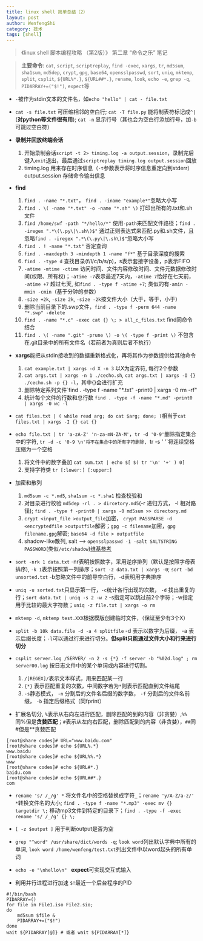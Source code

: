 ```yaml
---
title: linux shell 简单总结（2） 
layout: post
author: WenfengShi
category: 技术
tags: [shell]
---
```


> 《linux shell 脚本编程攻略 （第2版）》 第二章 “命令之乐” 笔记

>  **主要命令**: `cat`, `script`, `scriptreplay`, `find -exec`, `xargs`, `tr`, `md5sum`, `sha1sum`, `md5dep`, `crypt`, `gpg`, `base64`, `opensslpasswd`, `sort`, `uniq`, `mktemp`, `split`, `csplit`, `${URL%*.}`, `${URL##*.}`, `rename`, `look`, `echo -e`, `grep -q`, `PIDARRAY+=("$!")`, `expect`等

- `-`被作为stdin文本的文件名，如`echo "hello" | cat - file.txt`

- `cat -s file.txt` 可压缩相邻的空白行; `cat -T file.py` 能将制表符标记成`^|`(**对python等文件很有用**); `cat -n` 显示行号（其也会为空白行添加行号，加`-b`可跳过空白符）

- **录制并回放终端会话**
    1. 开始录制会话`script -t 2> timing.log -a output.session`，录制完后键入`exit`退出，最后通过`scriptreplay timing.log output.session`回放
    2. timing.log 用来存在时序信息（`-t`参数表示将时序信息重定向到stderr） output.session 存储命令输出信息

- **find**
    1. `find . -name "*.txt"`， `find . -iname "example*"`忽略大小写
    2. `find . \( -name "*.txt" -o -name "*.sh" \)` 打印出所有的.txt和.sh文件
    3. `find /home/swf -path "*/hello/*"` 使用`-path`来匹配文件路径；`find . -iregex ".*\(\.py\|\.sh\)$"` 通过正则表达式来匹配.py和.sh文件，且忽略`find . -iregex ".*\(\.py\|\.sh\)$"`忽略大小写
    4. `find . ! -name "*.txt"` 否定查询
    5. `find . -maxdepth 3 -mindepth 1 -name "f*"` 基于目录深度的搜索
    6. `find . -type d` 查找目录(f/l/c/b/s/p)，s表示套接字设备，p表示FIFO
    7. `-atime -mtime -ctime` 访问时间、文件内容修改时间、文件元数据修改时间(权限、所有权)；`-atime -7`表示最近7天内，`-atime 7`恰好在七天前， `-atime +7` 超过七天, 如`find . -type f -atime +7`; 类似的有`-amin -mmin -cmin`（基于分钟的参数） 
    8. `-size +2k`, `-size 2k`, `-size -2k`按文件大小（大于，等于，小于）
    9. 删除当前目录下的.swp文件，`find . -type f -perm 644 -name "*.swp" -delete`
    10. `find . -name "*.c" -exec cat {} \; > all_c_files.txt` find同命令结合 
    11. `find . \( -name ".git" -prune \) -o \( -type f -print \)` 不包含在.git目录中的所有文件名（若前者为真则后者不执行）

- **xargs**能把从stdin接收到的数据重新格式化，再将其作为参数提供给其他命令
    1. `cat example.txt | xargs -d X -n 3` 以X为定界符, 每行2个参数
    2. `cat args.txt | xargs -n 1 ./cecho.sh`, `cat args.txt | xargs -I {} ./cecho.sh -p {} -l`，其中{}会进行扩充
    3. 删除特定系列文件`find . -type f -name "*.txt" -print0 | xargs -0 rm -rf"
    4. 统计每个文件的行数和总行数 `find . -type -f -name "*.md" -print0 | xargs -0 wc -l`

- `cat files.txt | ( while read arg; do cat $arg; done; )`相当于`cat files.txt | xargs -I {} cat {}`

- `echo file.txt | tr 'a-zA-Z' 'n-za-mN-ZA-M'`，`tr -d '0-9'`删除指定集合中的字符, `tr -d -c '0-9 \n'将不在集合中的所有字符删除, `tr -s ' '`将连续空格压缩为一个空格
    1. 将文件中的数字叠加 `cat sum.txt | echo $[ $( tr '\n' '+' ) 0]`
    2. 支持字符类 `tr [:lower:] [:upper:]`

- 加密和散列
    1. `md5sum -c *.md5`, `sha1sum -c *.sha1` 检查校验和
    2. 对目录进行校验 `md5dep -rl . > dircetory.md5`(-r 递归方式， -l 相对路径); `find . -type f -print0 | xargs -0 md5sum >> directory.md`
    3. `crypt <input_file >output_file`加密， `crypt PASSPARSE -d <encryptedfile >outputfile`解密；`gpg -c filename`加密，`gpg filename.gpg`解密; `base64 -d file > outputfile`
    4. shadow-like散列, salt --> `opensslpasswd -1 -salt SALTSTRING PASSWORD`(类似`/etc/shadow`)[维基参考](http://en.wikipedia.org/wiki/Salt_(cryptography))

- `sort -nrk 1 data.txt` -nr表明按照数字，采用逆序排列（默认是按照字母表排序), `-k 1`表示按照第一列排序；`sort -z data.txt | xargs -0`; `sort -bd unsorted.txt` -b忽略文件中的前导空白行，-d表明用字典排序

- `uniq -u sorted.txt`只显示第一行，`-c`统计各行出现的次数， `-d` 找出重复的行；`sort data.txt | uniq -s 2 -w 2` -s指定可以跳过前2个字符；-w指定用于比较的最大字符数；`uniq -z file.txt | xargs -o rm`

- `mktemp -d`, `mktemp test.XXX`根据模版创建临时文件，（保证至少有3个X）

- `split -b 10k data.file -d -a 4 splitfile` -d 表示以数字为后缀， -a 表示后缀长度；`-l`可以通过行来进行切分。**但split只能通过文件大小和行来进行切分**

- `csplit server.log /SERVER/ -n 2 -s {*} -f server -b "%02d.log" ; rm server00.log` 按日志文件中的某个单词或内容进行切割。
    1. `/[REGEX]/`表示文本样式，用来匹配某一行
    2. `{*}` 表示匹配重复的次数，中间数字若为`*`则表示匹配直到文件结尾
    3. `-s`静态模式， `-n` 分割后的文件名后缀的数字数， `-f` 分割后的文件名前缀， `-b` 指定后缀格式（同fprint）

- 扩展名切分, `%`表示从右向左进行匹配，删除匹配的到的内容（非贪婪）,`%%`同%但是**贪婪匹配**；`#`表示从左向右匹配，删除匹配到的内容（非贪婪），`##`同#但是**贪婪匹配

```shell
[root@share codes]# URL="www.baidu.com"
[root@share codes]# echo ${URL%.*}
www.baidu
[root@share codes]# echo ${URL%%.*}
www
[root@share codes]# echo ${URL#*.}
baidu.com
[root@share codes]# echo ${URL##*.}
com
```

- `rename 's/ /_/g' *` 将文件名中的空格替换成字符`_`；`rename 'y/A-Z/a-z/' *`转换文件名的大小; `find . -type f -name "*.mp3" -exec mv {} targetdir \;` 移动mp3文件到特定的目录下；`find . -type -f -exec rename 's/ /_/g' {} \;`

- `[ -z $output ]` 用于判断output是否为空

- `grep "^word" /usr/share/dict/words -q`; `look word`列出默认字典中所有的单词, `look word /home/wenfeng/test.txt`列出文件中以word起头的所有单词

- `echo -e "\nhello\n" ` **expect**可实现交互式输入

- 利用并行进程进行加速 `$!`最近一个后台程序的PID

```shell
#!/bin/bash
PIDARRAY=()
for file in File1.iso File2.sio;
do
    md5sum $file &
    PIDARRAY+=("$!")
done
wait ${PIDARRAY[@]} # 或者 wait ${PIDARRAY[*]}

```
